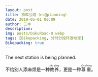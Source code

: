 ```yaml
---
layout: post
title: 独库公路（ns@planning）
date: 2019-05-01 00:09
author: 三丰
description:
img: posts/DukuRoad-0.webp
tags: [Bikepacking, 分时分段环游地球]
Bikepacking: true
---
```


The next station is being planned.

不给别人添麻烦是一种<ruby>教养<rp>(</rp><rt>jiāo yǎng</rt><rp>)</rp></ruby>，更是一种<ruby>尊重<rp>(</rp><rt>zūn zhòng</rt><rp>)</rp></ruby>。
